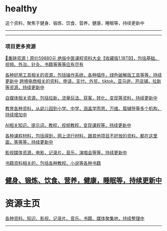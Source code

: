 # healthy
这个资料，聚焦于健身、锻炼、饮食、营养，健康，睡眠等，持续更新中

--------------

<ResourceTabs category="healthy" :months="['202507', '202506', '202505']" />

---------------
### 项目更多资源

[🎁重磅资源！原价59880元 绝版中医课程资料大全【收藏版1.18TB】，包括基础、视频、外治、针灸、书籍等等等应有尽有](/chinese-traditional/)

[各种好用工具相关的资源，包括操作系统，各种插件，绿色破解版工具等等，持续更新中](/tools/)
[跨境电商相关的资料，申请，支付、外贸，tiktok，亚马逊，开店铺，拉新等资源，持续更新中](/cross-border/)

[自媒体相关资源，包括拉新，流量玩法、获客，转化、变现等资料，持续更新中](/self-media/)

[ 教育各种资料，从幼儿园到小学、中学，涵盖学而思，万维、猿辅导等多个机构，持续增加中](/edu-knowlege/)

[AI相关知识，提示词，教程，视频教程，变现课程等，持续更新中](/AIknowledge/)

[各种课程材料，包括得到，网上流行材料，跟其他项目不好放的资料，都在这里面，等等等，持续更新中](/curriculum/)

[影视媒体资源，电影，记录片，音乐，演唱会等等，持续更新中](/movies/)

[书籍资料相关的，包括各种教程、小说等各种书籍](/book/)

[健身、锻炼、饮食、营养，健康，睡眠等，持续更新中](/healthy/)
---------------
# 资源主页
[各种资料、知识、影视、记录片、音乐、书籍、媒体聚集地，持续整理中](/)

---------------
